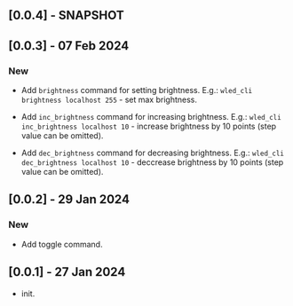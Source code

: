 ## [0.0.4] - SNAPSHOT


## [0.0.3] - 07 Feb 2024

### New
- Add `brightness` command for setting brightness.
E.g.: `wled_cli brightness localhost 255` - set max brightness.

- Add `inc_brightness` command for increasing brightness.
E.g.: `wled_cli inc_brightness localhost 10` - increase brightness by 10 points (step value can be omitted).

- Add `dec_brightness` command for decreasing brightness.
E.g.: `wled_cli dec_brightness localhost 10` - deccrease brightness by 10 points (step value can be omitted).


## [0.0.2] - 29 Jan 2024

### New
- Add toggle command.


## [0.0.1] - 27 Jan 2024

- init.
